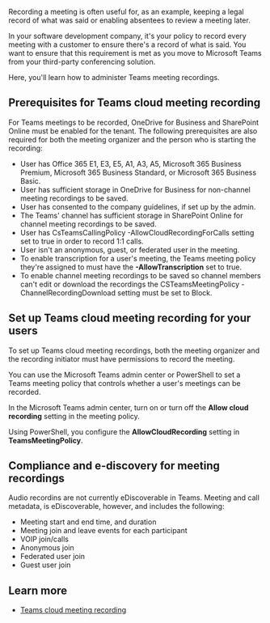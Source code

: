 Recording a meeting is often useful for, as an example, keeping a legal record of what was said or enabling absentees to review a meeting later.

In your software development company, it's your policy to record every meeting with a customer to ensure there's a record of what is said. You want to ensure that this requirement is met as you move to Microsoft Teams from your third-party conferencing solution.

Here, you'll learn how to administer Teams meeting recordings.

## Prerequisites for Teams cloud meeting recording

For  Teams meetings to be recorded, OneDrive for Business and SharePoint Online must be enabled for the tenant. The following prerequisites are also required for both the meeting organizer and the person who is starting the recording:

- User has Office 365 E1, E3, E5, A1, A3, A5, Microsoft 365 Business Premium, Microsoft 365 Business Standard, or Microsoft 365 Business Basic.
- User has sufficient storage in OneDrive for Business for non-channel meeting recordings to be saved.
- User has consented to the company guidelines, if set up by the admin.
- The Teams' channel has sufficient storage in SharePoint Online for channel meeting recordings to be saved.
- User has CsTeamsCallingPolicy -AllowCloudRecordingForCalls setting set to true in order to record 1:1 calls.
- User isn't an anonymous, guest, or federated user in the meeting.
- To enable transcription for a user's meeting, the Teams meeting policy they're assigned to must have the **-AllowTranscription** set to true.
- To enable channel meeting recordings to be saved so channel members can't edit or download the recordings the CSTeamsMeetingPolicy -ChannelRecordingDownload setting must be set to Block.

## Set up Teams cloud meeting recording for your users

To set up Teams cloud meeting recordings, both the meeting organizer and the recording initiator must have permissions to record the meeting.

You can use the Microsoft Teams admin center or PowerShell to set a Teams meeting policy that controls whether a user's meetings can be recorded.

In the Microsoft Teams admin center, turn on or turn off the **Allow cloud recording** setting in the meeting policy.

Using PowerShell, you configure the **AllowCloudRecording** setting in **TeamsMeetingPolicy**.

## Compliance and e-discovery for meeting recordings

Audio recordins are not currently eDiscoverable in Teams. Meeting and call metadata, is eDiscoverable, however, and includes the following:

- Meeting start and end time, and duration
- Meeting join and leave events for each participant
- VOIP join/calls
- Anonymous join
- Federated user join
- Guest user join

## Learn more

- [Teams cloud meeting recording](/microsoftteams/cloud-recording)
